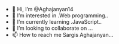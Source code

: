 - 👋 Hi, I’m @Aghajanyan14
- 👀 I’m interested in .Web programming..
- 🌱 I’m currently learning .JavaScript..
- 💞️ I’m looking to collaborate on ...
- 📫 How to reach me Sargis Aghajanyan...

<!---
Aghajanyan14/Aghajanyan14 is a ✨ special ✨ repository because its `README.md` (this file) appears on your GitHub profile.
You can click the Preview link to take a look at your changes.
--->
